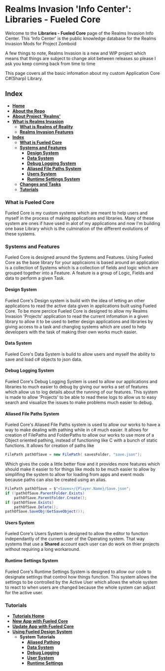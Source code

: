 # Realms Invasion 'Info Center': **Libraries - Fueled Core**

Welcome to the **Libraries - Fueled Core** page of the Realms Invasion Info Center. 
This 'Info Center' is the public knowledge database for the Realms Invasion Mods for Project Zomboid

A few things to note, 
Realms Invasion is a new and WIP project which means that things are subject to change alot between releases so please I ask you keep coming back from time to time

This page covers all the basic infomation about my custom Application Core C#(Sharp) Library. 

## **Index**
- [**Home**](https://github.com/FueledByOCHD/Realms-Invasion-Info-Center/blob/develop/README.md)
- [**About the Repo**](https://github.com/FueledByOCHD/Realms-Invasion-Info-Center/blob/develop/README.md#about-the-repo)
- [**About Project 'Realms'**](https://github.com/FueledByOCHD/Realms-Invasion-Info-Center/blob/develop/AboutProjectRealms.md)
- [**What is Realms Invasion**](https://github.com/FueledByOCHD/Realms-Invasion-Info-Center/blob/develop/README.md#what-is-realms-invasion)
    - [**What is Realms of Reality**](https://github.com/FueledByOCHD/Realms-Invasion-Info-Center/blob/develop/AboutRealmsOfReality.md)
    - [**Realms Invasion Features**](https://github.com/FueledByOCHD/Realms-Invasion-Info-Center/blob/develop/README.md#realms-invasion-features)
- [**Index**](https://github.com/FueledByOCHD/Realms-Invasion-Info-Center/blob/develop/Fueled%20Core/FueledCore.md#index)
    - [**What is Fueled Core**](https://github.com/FueledByOCHD/Realms-Invasion-Info-Center/blob/develop/Fueled%20Core/FueledCore.md#what-is-fueled-core)
    - [**Systems and Features**](https://github.com/FueledByOCHD/Realms-Invasion-Info-Center/blob/develop/Fueled%20Core/FueledCore.md#systems-and-features)
        - [**Design System**](https://github.com/FueledByOCHD/Realms-Invasion-Info-Center/blob/develop/Fueled%20Core/FueledCore.md#design-system)
        - [**Data System**](https://github.com/FueledByOCHD/Realms-Invasion-Info-Center/blob/develop/Fueled%20Core/FueledCore.md#data-system)
        - [**Debug Logging System**](https://github.com/FueledByOCHD/Realms-Invasion-Info-Center/blob/develop/Fueled%20Core/FueledCore.md#debug-logging-system)
        - [**Aliased File Paths System**](https://github.com/FueledByOCHD/Realms-Invasion-Info-Center/blob/develop/Fueled%20Core/FueledCore.md#aliased-file-paths-system)
        - [**Users System**](https://github.com/FueledByOCHD/Realms-Invasion-Info-Center/blob/develop/Fueled%20Core/FueledCore.md#users-system)
        - [**Runtime Settings System**](https://github.com/FueledByOCHD/Realms-Invasion-Info-Center/blob/develop/Fueled%20Core/FueledCore.md#runtime-settings-system)
    - [**Changes and Tasks**](https://github.com/FueledByOCHD/Realms-Invasion-Info-Center/blob/develop/Fueled%20Core/FueledCore_Todo.md)
    - [**Tutorials**](https://github.com/FueledByOCHD/Realms-Invasion-Info-Center/blob/develop/Fueled%20Core/FueledCore.md#tutorials)
        

### **What is Fueled Core**

Fueled Core is my custom systems which are meant to help users and myself in the process of making applications and libraries. Many of these system are ones if have used in alot of my applications and now I'm building one base Library which is the culmination of the different evolutions of these systems.

### **Systems and Features**

Fueled Core is designed around the Systems and Features. Using Fueled Core as the base library for your applicaions is based around an application is a collection of Systems which is a collection of fields and logic which are grouped together into a Feature. A feature is a group of Logic, Fields and data to perform a given Task.

#### **Design System**

Fueled Core's Design system is build with the idea of letting an other applications to read the active data given in applications built using Fueled Core. To be more percice Fueled Core is designed to allow my Realms Invasion 'Projects' application to read the current infomation in a given library to allow it to be used to better design applications and libraries by giving access to a task and changlog systems which are used to help developers with the task of making thier own works much easier.

#### **Data System**

Fueled Core's Data System is build to allow users and myself the ability to save and load c# objects to json data. 

#### **Debug Logging System**

Fueled Core's Debug Logging System is used to allow our applications and libraries to much easier to debug by giving our works a set of features which allow us to log details about the running of our features. This system is made to allow 'Projects' to be able to read these logs to allow us to easy search and visualize the issues to make problems much easier to debug.

#### **Aliased File Paths System**

Fueled Core's Aliased File Paths system is used to allow our works to have a way to make dealing with pathing while in c# much easier. It allows for creation of FilePaths and FolderPaths to allow our works to use more of a Object oriented pathing, instead of functioning like C with a bunch of static functions. It allows for creation of paths like

```cs
FilePath pathOfSave = new FilePath( savesFolder, "save.json");
```

Which gives the code a little better flow and it provides more features which should make it easier to for things like mods to be much easier to allow by simplifing the system to allow for loading from apps and event mods because paths can also be created using an alias.

```cs
FilePath pathOfSave = $"<Saves>/{Player.Name}/Save.json";
if (!pathOfSave.ParentFolder.Exists)
    pathOfSave.ParentFolder.Create();
if (pathOfSave.Exists)
    pathOfSave.Delete();
pathOfSave.SaveObj(GetSaveObject());
```

#### **Users System**

Fueled Core's Users System is designed to allow the editor to function independantly of the current user of the Operating system. That way systems that use a **Shared** account each user can do work on thier projects without requiring a long workaround.

#### **Runtime Settings System**

Fueled Core's Runtime Settings System is designed to allow our code to designate settings that control how things function. This system allows the settings to be controlled by the Active User which allows the whole system to react to when users are changed because the whole system can adjust for the active user.


### **Tutorials**

- [**Tutorials Home**](https://github.com/FueledByOCHD/Realms-Invasion-Info-Center/blob/develop/Tutorials/TutorialsHome.md)
- [**New App with Fueled Core**](https://github.com/FueledByOCHD/Realms-Invasion-Info-Center/blob/develop/Tutorials/FueledCore/NewFueledApp.md)
- [**Update App with Fueled Core**](https://github.com/FueledByOCHD/Realms-Invasion-Info-Center/blob/develop/Tutorials/FueledCore/UpdateAppWithCore.md)
- [**Using Fueled Design System**](https://github.com/FueledByOCHD/Realms-Invasion-Info-Center/blob/develop/Tutorials/FueledCore/UsingFueledDesignSystem.md)
    - **System Tutorials**
        - [**Aliased Pathing**](https://github.com/FueledByOCHD/Realms-Invasion-Info-Center/blob/develop/Tutorials/FueledCore/Systems/AliasedPathing.md)
        - [**Data System**](https://github.com/FueledByOCHD/Realms-Invasion-Info-Center/blob/develop/Tutorials/FueledCore/Systems/DataSystem.md)
        - [**Debug Logging**](https://github.com/FueledByOCHD/Realms-Invasion-Info-Center/blob/develop/Tutorials/FueledCore/Systems/DebugLogging.md)
        - [**User System**](https://github.com/FueledByOCHD/Realms-Invasion-Info-Center/blob/develop/Tutorials/FueledCore/Systems/UserSystem.md)
        - [**Runtime Settings**](https://github.com/FueledByOCHD/Realms-Invasion-Info-Center/blob/develop/Tutorials/FueledCore/Systems/RuntimeSettings.md)